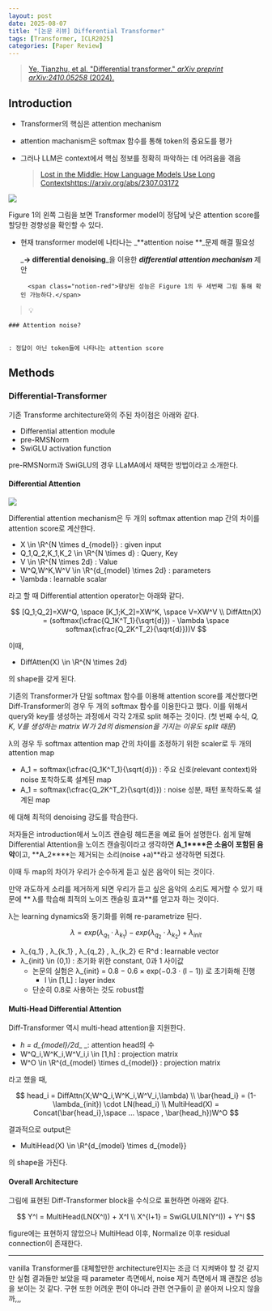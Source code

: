 ```yaml
---
layout: post
date: 2025-08-07
title: "[논문 리뷰] Differential Transformer"
tags: [Transformer, ICLR2025]
categories: [Paper Review]
---
```


> [Ye, Tianzhu, et al. "Differential transformer." ](https://arxiv.org/abs/2410.05258)[_arXiv preprint arXiv:2410.05258_](https://arxiv.org/abs/2410.05258)[ (2024).](https://arxiv.org/abs/2410.05258)



## Introduction

- Transformer의 핵심은 attention mechanism
- attention machanism은 softmax 함수를 통해 token의 중요도를 평가
- 그러나 LLM은 context에서 핵심 정보를 정확히 파악하는 데 어려움을 겪음

	> [Lost in the Middle: How Language Models Use Long Contextshttps://arxiv.org/abs/2307.03172](https://arxiv.org/abs/2307.03172)


![](https://prod-files-secure.s3.us-west-2.amazonaws.com/542b861c-36a8-4051-84e5-8804b6728dba/9083ea56-691a-4752-ae26-47f403431ac8/image.png?X-Amz-Algorithm=AWS4-HMAC-SHA256&X-Amz-Content-Sha256=UNSIGNED-PAYLOAD&X-Amz-Credential=ASIAZI2LB466UXHD5Z7P%2F20251010%2Fus-west-2%2Fs3%2Faws4_request&X-Amz-Date=20251010T090107Z&X-Amz-Expires=3600&X-Amz-Security-Token=IQoJb3JpZ2luX2VjEFAaCXVzLXdlc3QtMiJGMEQCIGHp5jFSbGRX8MU%2FVsY2PjDULEpSRpE4QtbBVNunCKv%2BAiBB0nLS%2FbGu5%2BCqgHsoYNRhBkGx69gJjcwtVC9ag3qu%2FSqIBAjp%2F%2F%2F%2F%2F%2F%2F%2F%2F%2F8BEAAaDDYzNzQyMzE4MzgwNSIMS4L86UsOM2g70YugKtwDtnqVuTgIafT%2Bt13UujpPASCq1M2fZ%2Bfb9F8zNP7RhoVLUZtx%2FSVLTDUwMOJzny2oxYXRgFkBmbE3jB%2BKRcVifY2ImHjadrBQGKZoCvStM7lTjC9D96Keh3ZLkEyQhufQvNxw5Fmdewo%2F5rPFPoFCVLbAwzH8DkOHn0hq0NsSZvuzHe5HhtdOvmz9rp7nTEJVuFb9jKfFb%2BilC9jv8B9195alYSpcHt1VyxqM8cftTX2%2FXUODzx0pfm7lJzi8vjbPKRojoXqXAYzf0I1nYKxn44jdcMDt6Sj9VInRuuxFPAwekUhzL%2B0Z4QF8Bnu4dVpeDX7Uyv19IQarQlyn00k4O7s6n0RETv3p2it6kpBbuVy9eVvLtvChldNhdzbRzL2QCsQZC5p7eAp2faKpYgkDjyg5ig91Uad9L3ZRk4oO0Tk8a6e0%2BAn%2FR%2BW%2BTH7kOtulEZgFyBI03uQs2kshLywvrflZH5LrTJj8L5Lmvca4I0TeTe8i4JOrK6rspOTSuhz7ru37m1c14xwp5jleKCtaCOevouB9WakoZN5hrR47Yk1g6HPKTKZAhk8ug787PDv0k3IpzMYoXeDWbViLqItQ2wFBifQnLlLs1mgYckn8XH1ZxJQSMm9%2BiNpEz0Ew7P2ixwY6pgH9SGSzdV2BmM%2FRqOBtvZXBluqbbNubvYp0Iz6RVCV4mcetibg%2FIJseyqA1jpB0G%2FdaWHX7BfK9RqTLZY71FS0j%2FBd27l07oWpuR6VzEuhOSqnSut%2BFFQSJ%2BtxlDHnHt7iVWRr%2BqcbPBHaSW46hu9G9KlyeVJXEWnUy%2Be8lRCngnhtbGaH53H2b4BBIcjg0ixVWxy%2FBvYOrUMT%2BFZdmHkclDAXnYo%2Bi&X-Amz-Signature=f5f8510033f7dccd7858fa6c43e135c152d749c82fbb6e5db0fbf6d96482b747&X-Amz-SignedHeaders=host&x-amz-checksum-mode=ENABLED&x-id=GetObject)


Figure 1의 왼쪽 그림을 보면 Transformer model이 정답에 낮은 attention score를 할당한 경향성을 확인할 수 있다.

- 현재 transformer model에 나타나는 _**attention noise **_문제 해결 필요성

	_**→ differential denoising**_을 이용한 _**differential attention mechanism**_ 제안


		<span class="notion-red">향상된 성능은 Figure 1의 두 세번째 그림 통해 확인 가능하다.</span>


> 💡 


	### Attention noise?


	: 정답이 아닌 token들에 나타나는 attention score



## Methods



### Differential-Transformer


기존 Transforme architecture와의 주된 차이점은 아래와 같다.

- Differential attention module
- pre-RMSNorm
- SwiGLU activation function

pre-RMSNorm과 SwiGLU의 경우 LLaMA에서 채택한 방법이라고 소개한다.



#### Differential Attention


![](https://prod-files-secure.s3.us-west-2.amazonaws.com/542b861c-36a8-4051-84e5-8804b6728dba/116d70b2-1963-4810-9167-f4c7d8a06e8f/image.png?X-Amz-Algorithm=AWS4-HMAC-SHA256&X-Amz-Content-Sha256=UNSIGNED-PAYLOAD&X-Amz-Credential=ASIAZI2LB466UXHD5Z7P%2F20251010%2Fus-west-2%2Fs3%2Faws4_request&X-Amz-Date=20251010T090107Z&X-Amz-Expires=3600&X-Amz-Security-Token=IQoJb3JpZ2luX2VjEFAaCXVzLXdlc3QtMiJGMEQCIGHp5jFSbGRX8MU%2FVsY2PjDULEpSRpE4QtbBVNunCKv%2BAiBB0nLS%2FbGu5%2BCqgHsoYNRhBkGx69gJjcwtVC9ag3qu%2FSqIBAjp%2F%2F%2F%2F%2F%2F%2F%2F%2F%2F8BEAAaDDYzNzQyMzE4MzgwNSIMS4L86UsOM2g70YugKtwDtnqVuTgIafT%2Bt13UujpPASCq1M2fZ%2Bfb9F8zNP7RhoVLUZtx%2FSVLTDUwMOJzny2oxYXRgFkBmbE3jB%2BKRcVifY2ImHjadrBQGKZoCvStM7lTjC9D96Keh3ZLkEyQhufQvNxw5Fmdewo%2F5rPFPoFCVLbAwzH8DkOHn0hq0NsSZvuzHe5HhtdOvmz9rp7nTEJVuFb9jKfFb%2BilC9jv8B9195alYSpcHt1VyxqM8cftTX2%2FXUODzx0pfm7lJzi8vjbPKRojoXqXAYzf0I1nYKxn44jdcMDt6Sj9VInRuuxFPAwekUhzL%2B0Z4QF8Bnu4dVpeDX7Uyv19IQarQlyn00k4O7s6n0RETv3p2it6kpBbuVy9eVvLtvChldNhdzbRzL2QCsQZC5p7eAp2faKpYgkDjyg5ig91Uad9L3ZRk4oO0Tk8a6e0%2BAn%2FR%2BW%2BTH7kOtulEZgFyBI03uQs2kshLywvrflZH5LrTJj8L5Lmvca4I0TeTe8i4JOrK6rspOTSuhz7ru37m1c14xwp5jleKCtaCOevouB9WakoZN5hrR47Yk1g6HPKTKZAhk8ug787PDv0k3IpzMYoXeDWbViLqItQ2wFBifQnLlLs1mgYckn8XH1ZxJQSMm9%2BiNpEz0Ew7P2ixwY6pgH9SGSzdV2BmM%2FRqOBtvZXBluqbbNubvYp0Iz6RVCV4mcetibg%2FIJseyqA1jpB0G%2FdaWHX7BfK9RqTLZY71FS0j%2FBd27l07oWpuR6VzEuhOSqnSut%2BFFQSJ%2BtxlDHnHt7iVWRr%2BqcbPBHaSW46hu9G9KlyeVJXEWnUy%2Be8lRCngnhtbGaH53H2b4BBIcjg0ixVWxy%2FBvYOrUMT%2BFZdmHkclDAXnYo%2Bi&X-Amz-Signature=51c392c668c3be855e7f574f77f7f37d7c70825740c923c2f19fbb6ea72b3839&X-Amz-SignedHeaders=host&x-amz-checksum-mode=ENABLED&x-id=GetObject)


Differential attention mechanism은 두 개의 softmax attention map 간의 차이를 attention score로 계산한다.

- X \in \R^{N \times d\_{model}} : given input
- Q\_1,Q\_2,K\_1,K\_2 \in \R^{N \times d} : Query, Key
- V \in \R^{N \times 2d} : Value
- W^Q,W^K,W^V \in \R^{d\_{model} \times 2d} : parameters
- \lambda : learnable scalar

라고 할 때 Differential attention operator는 아래와 같다.


$$
[Q_1;Q_2]=XW^Q, \space [K_1;K_2]=XW^K, \space V=XW^V \\
DiffAttn(X) = (softmax(\cfrac{Q_1K^T_1}{\sqrt{d}}) - \lambda \space softmax(\cfrac{Q_2K^T_2}{\sqrt{d}}))V
$$


이때,

- DiffAtten(X) \in \R^{N \times 2d}

의 shape을 갖게 된다.


기존의 Transformer가 단일 softmax 함수를 이용해 attention score를 계산했다면 Diff-Transformer의 경우 두 개의 softmax 함수를 이용한다고 했다. 이를 위해서 query와 key를 생성하는 과정에서 각각 2개로 split 해주는 것이다. <span class="notion-red">(첫 번째 수식, </span><span class="notion-red">_Q, K, V를 생성하는 matrix W가 2d의 dismension을 가지는 이유도 split 때문_</span><span class="notion-red">)</span>


 λ의 경우 두 softmax attention map 간의 차이를 조정하기 위한 scaler로 두 개의 attention map

- A\_1 = softmax(\cfrac{Q\_1K^T\_1}{\sqrt{d}}) : 주요 신호(relevant context)와 noise 포착하도록 설계된 map
- A\_1 = softmax(\cfrac{Q\_2K^T\_2}{\sqrt{d}}) : noise 성분, 패턴 포착하도록 설계된 map 

에 대해 최적의 denoising 강도를 학습한다.


저자들은 introduction에서 노이즈 캔슬링 헤드폰을 예로 들어 설명한다. 쉽게 말해 Differential Attention을 노이즈 캔슬링이라고 생각하면 **A\_1****은 소음이 포함된 음악**이고, **A\_2****는 제거되는 소리(noise +a)**라고 생각하면 되겠다. 


이때 두 map의 차이가 우리가 순수하게 듣고 싶은 음악이 되는 것이다. 


만약 과도하게 소리를 제거하게 되면 우리가 듣고 싶은 음악의 소리도 제거할 수 있기 때문에 ** λ를 학습해 최적의 노이즈 캔슬링 효과**를 얻고자 하는 것이다.


λ는 learning dynamics와 동기화를 위해 re-parametrize 된다.


$$
\lambda = exp(\lambda_{q_1} \cdot \lambda_{k_1}) - exp(\lambda_{q_2} \cdot \lambda_{k_2}) + \lambda_{init}
$$

- λ\_{q\_1} , λ\_{k\_1} , λ\_{q\_2} , λ\_{k\_2} ∈ R^d : learnable vector
- λ\_{init} \in (0,1) : 초기화 위한 constant, 0과 1 사이값
	- 논문의 실험은 λ\_{init} = 0.8 − 0.6 × exp(−0.3 · (l − 1)) 로 초기화해 진행
		- l \in [1,L] : layer index
	- 단순히 0.8로 사용하는 것도 robust함


#### **Multi-Head Differential Attention**


Diff-Transformer 역시 multi-head attention을 지원한다.

- _h = d\_{model}/2d__ _: attention head의 수
- W^Q\_i,W^K\_i,W^V\_i,i \in [1,h] : projection matrix
- W^O \in \R^{d\_{model} \times d\_{model}} : projection matrix

라고 했을 때,


$$
head_i = DiffAttn(X;W^Q_i,W^K_i,W^V_i,\lambda) \\
\bar{head_i} = (1-\lambda_{init}) \cdot LN(head_i) \\
MultiHead(X) = Concat(\bar{head_i},\space ... \space , \bar{head_h})W^O
$$


결과적으로 output은

- MultiHead(X) \in \R^{d\_{model} \times d\_{model}}

의 shape을 가진다.



#### Overall Architecture


그림에 표현된 Diff-Transformer block을 수식으로 표현하면 아래와 같다.


$$
Y^l = MultiHead(LN(X^l)) + X^l \\
X^{l+1} = SwiGLU(LN(Y^l)) + Y^l
$$


figure에는 표현하지 않았으나 MultiHead 이후, Normalize 이후 residual connection이 존재한다.


---


vanilla Transformer를 대체할만한 architecture인지는 조금 더 지켜봐야 할 것 같지만 실험 결과들만 보았을 때 parameter 측면에서, noise 제거 측면에서 꽤 괜찮은 성능을 보이는 것 같다. 구현 또한 어려운 편이 아니라 관련 연구들이 곧 쏟아져 나오지 않을까,,,

